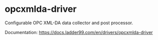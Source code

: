 # opcxmlda-driver

Configurable OPC XML-DA data collector and post processor.

Documentation: https://docs.ladder99.com/en/drivers/opcxmlda-driver  
